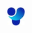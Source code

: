 [![YOLO](download.jpg)](https://universe.roboflow.com/sih-clucx/camoflauge-object-detction)

[Button Icon]: https://img.shields.io/badge/Installation-EF2D5E?style=for-the-badge&logoColor=white&logo=DocuSign
